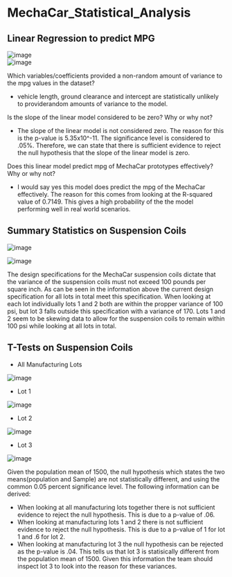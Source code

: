 # MechaCar_Statistical_Analysis

## Linear Regression to predict MPG
![image](https://user-images.githubusercontent.com/36859475/149677990-3bb63b46-0e5a-4518-abe0-23c96f5f38da.png)    
![image](https://user-images.githubusercontent.com/36859475/149678047-28a7da21-0685-4d07-9a2c-0a726ffbc2ec.png)
    
Which variables/coefficients provided a non-random amount of variance to the mpg values in the dataset?    
- vehicle length, ground clearance and intercept are statistically unlikely to providerandom amounts of variance to the model.    

Is the slope of the linear model considered to be zero? Why or why not?    
- The slope of the linear model is not considered zero. The reason for this is the p-value is 5.35x10^-11. The significance level is considered to .05%. Therefore, we can state that there is sufficient evidence to reject the null hypothesis that the slope of the linear model is zero.    

Does this linear model predict mpg of MechaCar prototypes effectively? Why or why not?    
- I would say yes this model does predict the mpg of the MechaCar effectively. The reason for this comes from looking at the R-squared value of 0.7149. This gives a high probability of the the model performing well in real world scenarios.

## Summary Statistics on Suspension Coils

![image](https://user-images.githubusercontent.com/36859475/149678578-d6a42aef-a18d-473b-8050-e7ed06815142.png)    

![image](https://user-images.githubusercontent.com/36859475/149678599-b65608ef-abac-4e0f-9363-e9b346287c8a.png)
    
The design specifications for the MechaCar suspension coils dictate that the variance of the suspension coils must not exceed 100 pounds per square inch. As can be seen in the information above the current design specification for all lots in total meet this specification. When looking at each lot individually lots 1 and 2 both are within the propper variance of 100 psi, but lot 3 falls outside this specification with a variance of 170. Lots 1 and 2 seem to be skewing data to allow for the suspension coils to remain within 100 psi while looking at all lots in total.


## T-Tests on Suspension Coils
- All Manufacturing Lots    

![image](https://user-images.githubusercontent.com/36859475/149687565-278ece74-ff97-4f21-998d-dfd38daba4db.png)
- Lot 1   

![image](https://user-images.githubusercontent.com/36859475/149687608-827d150a-8ff4-4b38-b6f1-28939838c454.png)
- Lot 2    

![image](https://user-images.githubusercontent.com/36859475/149687657-22e3df03-d42b-4432-a48a-77012fd3ed67.png)
- Lot 3    

![image](https://user-images.githubusercontent.com/36859475/149687688-2d1e07ee-2ef9-4964-8d10-26637e797748.png)    
    
Given the population mean of 1500, the null hypothesis which states the two means(population and Sample) are not statistically different, and using the common 0.05 percent significance level. The following information can be derived:    
- When looking at all manufacturing lots together there is not sufficient evidence to reject the null hypothesis. This is due to a p-value of .06.
- When looking at manufacturing  lots 1 and 2  there is not sufficient evidence to reject the null hypothesis. This is due to a p-value of 1 for lot 1 and .6 for lot 2.
- When looking at manufacturing lot 3 the null hypothesis can be rejected as the p-value is .04. This tells us that lot 3 is statisically different from the population mean of 1500. Given this information the team should inspect lot 3 to look into the reason for these variances.
